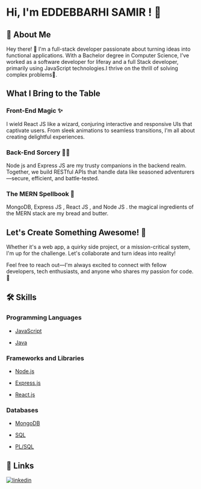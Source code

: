 
# Hi, I'm EDDEBBARHI SAMIR ! 👋

## 🚀 About Me

Hey there! 👋 I'm a full-stack developer passionate about turning ideas into functional applications. With a Bachelor degree in Computer Science, I’ve worked as a software developer for liferay and a full Stack developer, primarily using JavaScript technologies.I thrive on the thrill of solving complex problems🚀.

## What I Bring to the Table

### Front-End Magic ✨
I wield React JS like a wizard, conjuring interactive and responsive UIs that captivate users. From sleek animations to seamless transitions, I'm all about creating delightful experiences.

### Back-End Sorcery 🧙‍♂️
Node js and Express JS  are my trusty companions in the backend realm. Together, we build RESTful APIs that handle data like seasoned adventurers—secure, efficient, and battle-tested.

### The MERN Spellbook 📜
MongoDB, Express JS , React JS , and Node JS . the magical ingredients of the MERN stack are my bread and butter.

## Let's Create Something Awesome! 🌟
Whether it's a web app, a quirky side project, or a mission-critical system, I'm up for the challenge. Let's collaborate and turn ideas into reality!

Feel free to reach out—I'm always excited to connect with fellow developers, tech enthusiasts, and anyone who shares my passion for code. 🤝


## 🛠 Skills
### Programming Languages
- [JavaScript](https://developer.mozilla.org/en-US/docs/Web/JavaScript)

- [Java](https://www.java.com/)
 

### Frameworks and Libraries
- [Node.js](https://nodejs.org/)

- [Express.js](https://expressjs.com/)

- [React.js](https://reactjs.org/)


### Databases
- [MongoDB](https://www.mongodb.com/)
  
- [SQL](https://en.wikipedia.org/wiki/SQL)
 
- [PL/SQL](https://www.oracle.com/database/technologies/appdev/plsql.html)




## 🔗 Links

[![linkedin](https://img.shields.io/badge/linkedin-0A66C2?style=for-the-badge&logo=linkedin&logoColor=white)](https://www.linkedin.com/in/samireddebbarhi/)


